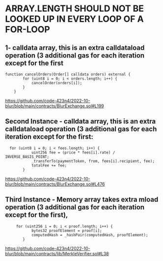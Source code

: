 # ARRAY.LENGTH SHOULD NOT BE LOOKED UP IN EVERY LOOP OF A FOR-LOOP

## 1-  calldata array, this is an extra calldataload operation (3 additional gas for each iteration except for the first
```
function cancelOrders(Order[] calldata orders) external {
        for (uint8 i = 0; i < orders.length; i++) {
            cancelOrder(orders[i]);
        }
    }
```
https://github.com/code-423n4/2022-10-blur/blob/main/contracts/BlurExchange.sol#L199

## Second Instance  - calldata array, this is an extra calldataload operation (3 additional gas for each iteration except for the first:
```
  for (uint8 i = 0; i < fees.length; i++) {
            uint256 fee = (price * fees[i].rate) / INVERSE_BASIS_POINT;
            _transferTo(paymentToken, from, fees[i].recipient, fee);
            totalFee += fee;
        }
```
https://github.com/code-423n4/2022-10-blur/blob/main/contracts/BlurExchange.sol#L476




## Third Instance  - Memory array takes  extra mload operation (3 additional gas for each iteration except for the first),
```
     for (uint256 i = 0; i < proof.length; i++) {
            bytes32 proofElement = proof[i];
            computedHash = _hashPair(computedHash, proofElement);
        }
```
https://github.com/code-423n4/2022-10-blur/blob/main/contracts/lib/MerkleVerifier.sol#L38